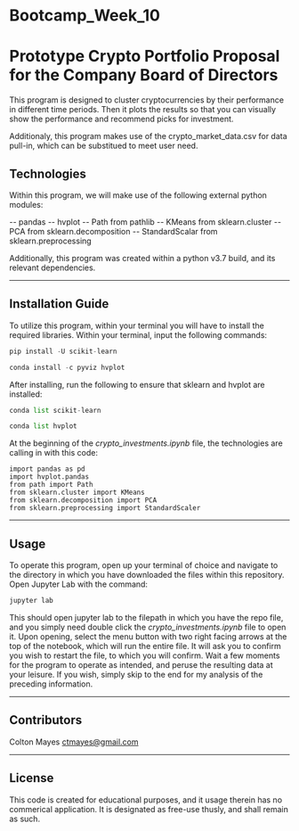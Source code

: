 # Bootcamp_Week_10

# Prototype Crypto Portfolio Proposal for the Company Board of Directors

This program is designed to cluster cryptocurrencies by their performance in different time periods. Then it plots the results so that you can visually show the performance and recommend picks for investment.

Additionaly, this program makes use of the crypto_market_data.csv for data pull-in, which can be substitued to meet user need.

## Technologies

Within this program, we will make use of the following external python modules:

  -- pandas
  -- hvplot
  -- Path from pathlib
  -- KMeans from sklearn.cluster
  -- PCA from sklearn.decomposition
  -- StandardScalar from sklearn.preprocessing

  
  Additionally, this program was created within a python v3.7 build, and its relevant dependencies.

---

## Installation Guide

To utilize this program, within your terminal you will have to install the required libraries. Within your terminal, input the following commands:

```python
pip install -U scikit-learn
```

```python
conda install -c pyviz hvplot
```

After installing, run the following to ensure that sklearn and hvplot are installed:
```python
conda list scikit-learn

conda list hvplot
```

At the beginning of the *crypto_investments.ipynb* file, the technologies are calling in with this code:

```
import pandas as pd
import hvplot.pandas
from path import Path
from sklearn.cluster import KMeans
from sklearn.decomposition import PCA
from sklearn.preprocessing import StandardScaler
```

---

## Usage

To operate this program, open up your terminal of choice and navigate to the directory in which you have downloaded the files within this repository. Open Jupyter Lab with the command: 

```python
jupyter lab
```  

This should open jupyter lab to the filepath in which you have the repo file, and you simply need double click the *crypto_investments.ipynb* file to open it. Upon opening, select the menu button with two right facing arrows at the top of the notebook, which will run the entire file. It will ask you to confirm you wish to restart the file, to which you will confirm. Wait a few moments for the program to operate as intended, and peruse the resulting data at your leisure. If you wish, simply skip to the end for my analysis of the preceding information. 

---

## Contributors

Colton Mayes ctmayes@gmail.com

---

## License

This code is created for educational purposes, and it usage therein has no commerical application. It is designated as free-use thusly, and shall remain as such.
